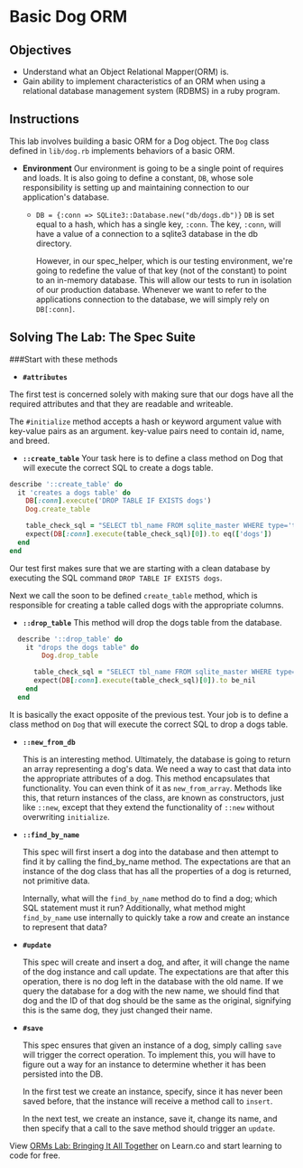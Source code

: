# Basic Dog ORM

## Objectives
* Understand what an Object Relational Mapper(ORM) is.
* Gain ability to implement characteristics of an ORM when using a relational database management system (RDBMS) in a ruby program.

## Instructions
This lab involves building a basic ORM for a Dog object.  The `Dog` class defined in `lib/dog.rb` implements behaviors of a basic ORM.


- **Environment**
  Our environment is going to be a single point of requires and loads.  It is also going to define a constant, `DB`, whose sole responsibility is setting up and maintaining connection to our application's database.
   - `DB = {:conn => SQLite3::Database.new("db/dogs.db")}`
   `DB` is set equal to a hash, which has a single key, `:conn`. The key, `:conn`,  will have a value of a connection to a sqlite3 database in the db directory.

      However, in our spec_helper, which is our testing environment, we're going to redefine the value of that key (not of the constant) to point to an in-memory database. This will allow our tests to run in isolation of our production database. Whenever we want to refer to the applications connection to the database, we will simply rely on `DB[:conn]`.

## Solving The Lab: The Spec Suite

###Start with these methods

-  **`#attributes`**

  The first test is concerned solely with making sure that our dogs have all the required attributes and that they are readable and writeable.

  The `#initialize` method accepts a hash or keyword argument value with key-value pairs as an argument. key-value pairs need to contain id, name, and breed.

-  **`::create_table`**
  Your task  here is to define a class method on Dog that will execute the correct SQL to create a dogs table.

```ruby
describe '::create_table' do
  it 'creates a dogs table' do
    DB[:conn].execute('DROP TABLE IF EXISTS dogs')
    Dog.create_table

    table_check_sql = "SELECT tbl_name FROM sqlite_master WHERE type='table' AND tbl_name='dogs';"
    expect(DB[:conn].execute(table_check_sql)[0]).to eq(['dogs'])
  end
end
```

  Our test first makes sure that we are starting with a clean database by executing the SQL command `DROP TABLE IF EXISTS dogs`.

  Next we call the soon to be defined `create_table` method, which is responsible for creating a table called dogs with the appropriate columns.

-  **`::drop_table`**
This method will drop the dogs table from the database.

```ruby
  describe '::drop_table' do
    it "drops the dogs table" do
        Dog.drop_table

      table_check_sql = "SELECT tbl_name FROM sqlite_master WHERE type='table' AND tbl_name='dogs';"
      expect(DB[:conn].execute(table_check_sql)[0]).to be_nil
    end
  end
```

  It is basically the exact opposite of the previous test. Your job is to define a class method on `Dog` that will execute the correct SQL to drop a dogs table.

- **`::new_from_db`**

  This is an interesting method. Ultimately, the database is going to return an array representing a dog's data. We need a way to cast that data into the appropriate attributes of a dog. This method encapsulates that functionality. You can even think of it as  `new_from_array`. Methods like this, that return instances of the class, are known as constructors, just like `::new`, except that they extend the functionality of `::new` without overwriting `initialize`.

- **`::find_by_name`**

  This spec will first insert a dog into the database and then attempt to find it by calling the find_by_name method. The expectations are that an instance of the dog class that has all the properties of a dog is returned, not primitive data.

  Internally, what will the `find_by_name` method do to find a dog; which SQL statement must it run? Additionally, what method might `find_by_name` use internally to quickly take a row and create an instance to represent that data?

- **`#update`**

  This spec will create and insert a dog, and after, it will change the name of the dog instance and call update. The expectations are that after this operation, there is no dog left in the database with the old name. If we query the database for a dog with the new name, we should find that dog and the ID of that dog should be the same as the original, signifying this is the same dog, they just changed their name.

- **`#save`**

  This spec ensures that given an instance of a dog, simply calling `save` will trigger the correct operation. To implement this, you will have to figure out a way for an instance to determine whether it has been persisted into the DB.

  In the first test we create an instance, specify, since it has never been saved before, that the instance will receive a method call to `insert`.

  In the next test, we create an instance, save it, change its name, and then specify that a call to the save method should trigger an `update`.

<p data-visibility='hidden'>View <a href='https://learn.co/lessons/bringing-it-all-together' title='Basic Dog ORM'>ORMs Lab: Bringing It All Together</a> on Learn.co and start learning to code for free.</p>
